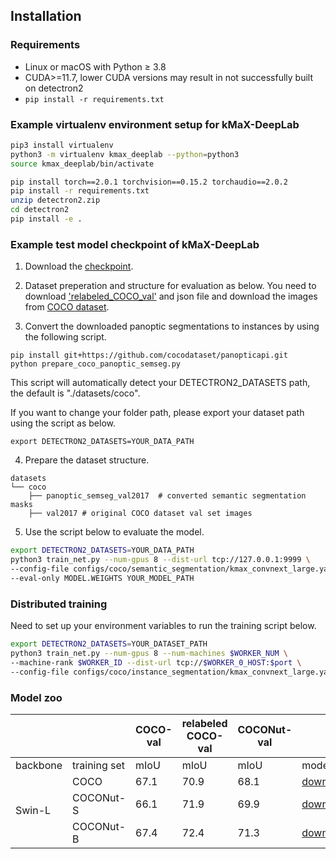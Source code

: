 ## Installation

### Requirements
- Linux or macOS with Python ≥ 3.8
- CUDA>=11.7, lower CUDA versions may result in not successfully built on detectron2
- `pip install -r requirements.txt`


### Example virtualenv environment setup for kMaX-DeepLab
```bash
pip3 install virtualenv
python3 -m virtualenv kmax_deeplab --python=python3
source kmax_deeplab/bin/activate

pip install torch==2.0.1 torchvision==0.15.2 torchaudio==2.0.2
pip install -r requirements.txt
unzip detectron2.zip
cd detectron2
pip install -e .
```

### Example test model checkpoint of kMaX-DeepLab
1. Download the [checkpoint](https://drive.google.com/file/d/1TCXCVh3dBUuF_7htUND72TWXMe4sP1UZ/view?usp=sharing).


2. Dataset preperation and structure for evaluation as below. You need to download ['relabeled_COCO_val'](https://www.kaggle.com/datasets/xueqingdeng/coconut/) and  json file and download the images from [COCO dataset](http://images.cocodataset.org/zips/val2017.zip).


3. Convert the downloaded panoptic segmentations to instances by using the following script.
```
pip install git+https://github.com/cocodataset/panopticapi.git
python prepare_coco_panoptic_semseg.py
```
This script will automatically detect your DETECTRON2_DATASETS path, the default is "./datasets/coco".

If you want to change your folder path, please export your dataset path using the script as below.
```
export DETECTRON2_DATASETS=YOUR_DATA_PATH
```

4. Prepare the dataset structure.
```
datasets
└── coco
    ├── panoptic_semseg_val2017  # converted semantic segmentation masks
    ├── val2017 # original COCO dataset val set images
```


5. Use the script below to evaluate the model.

```bash
export DETECTRON2_DATASETS=YOUR_DATA_PATH
python3 train_net.py --num-gpus 8 --dist-url tcp://127.0.0.1:9999 \
--config-file configs/coco/semantic_segmentation/kmax_convnext_large.yaml \
--eval-only MODEL.WEIGHTS YOUR_MODEL_PATH
```


### Distributed training
Need to set up your environment variables to run the training script below. 
```bash
export DETECTRON2_DATASETS=YOUR_DATASET_PATH
python3 train_net.py --num-gpus 8 --num-machines $WORKER_NUM \
--machine-rank $WORKER_ID --dist-url tcp://$WORKER_0_HOST:$port \
--config-file configs/coco/instance_segmentation/kmax_convnext_large.yaml 
```

### Model zoo
<table>
<thead>
  <tr>
    <th></th>
    <th></th>
    <th>COCO-val</th>
    <th>relabeled COCO-val</th>
    <th>COCONut-val</th>
    <th></th>
  </tr>
</thead>
<tbody>
  <tr>
    <td>backbone</td>
    <td>training set</td>
    <td>mIoU</td>
    <td>mIoU</td>
    <td>mIoU</td>
    <td>model</td>
  </tr>
  <tr>
    <td rowspan="3">Swin-L</td>
    <td>COCO</td>
    <td>67.1</td>
    <td>70.9</td>
    <td>68.1</td>
    <td><a href="https://drive.google.com/file/d/1F9N8_B_nb3TkqpzCy6TMfaepXpLVpaqo/view?usp=drive_link" target="_blank" rel="noopener noreferrer">download</a></td>
  </tr>
  <tr>
    <td>COCONut-S</td>
    <td>66.1</td>
    <td>71.9</td>
    <td>69.9</td>
    <td><a href="https://drive.google.com/file/d/1G25n1fkRv2tPb5O_YbHqxHNf2ICxwV_n/view?usp=drive_link" target="_blank" rel="noopener noreferrer">download</a></td>
  </tr>
  <tr>
    <td>COCONut-B</td>
    <td>67.4</td>
    <td>72.4</td>
    <td>71.3</td>
    <td><a href="https://drive.google.com/file/d/1DhxcFOldzmx64qc_zFvdXf3lyC5bQtfX/view?usp=drive_link" target="_blank" rel="noopener noreferrer">download</a></td>
  </tr>
</tbody>
</table>
